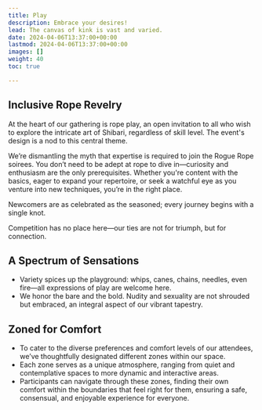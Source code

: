 ```yaml
---
title: Play
description: Embrace your desires!
lead: The canvas of kink is vast and varied.
date: 2024-04-06T13:37:00+00:00
lastmod: 2024-04-06T13:37:00+00:00
images: []
weight: 40
toc: true

---
```


## Inclusive Rope Revelry

At the heart of our gathering is rope play, an open invitation to all who wish to explore the intricate art of Shibari, regardless of skill level. The event's design is a nod to this central theme.

We’re dismantling the myth that expertise is required to join the Rogue Rope soirees. You don’t need to be adept at rope to dive in—curiosity and enthusiasm are the only prerequisites. Whether you're content with the basics, eager to expand your repertoire, or seek a watchful eye as you venture into new techniques, you’re in the right place.

Newcomers are as celebrated as the seasoned; every journey begins with a single knot.

Competition has no place here—our ties are not for triumph, but for connection.

## A Spectrum of Sensations

* Variety spices up the playground: whips, canes, chains, needles, even fire—all expressions of play are welcome here.
* We honor the bare and the bold. Nudity and sexuality are not shrouded but embraced, an integral aspect of our vibrant tapestry.

## Zoned for Comfort

* To cater to the diverse preferences and comfort levels of our attendees, we’ve thoughtfully designated different zones within our space.
* Each zone serves as a unique atmosphere, ranging from quiet and contemplative spaces to more dynamic and interactive areas.
* Participants can navigate through these zones, finding their own comfort within the boundaries that feel right for them, ensuring a safe, consensual, and enjoyable experience for everyone.
